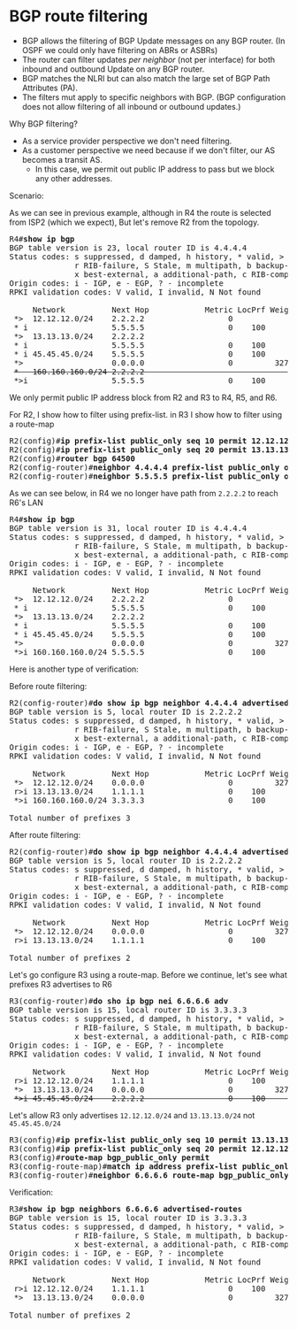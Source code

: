 # BGP route filtering
* BGP allows the filtering of BGP Update messages on any BGP router. (In OSPF we could only have filtering on ABRs or ASBRs)
* The router can filter updates *per neighbor* (not per interface) for both inbound and outbound Update on any BGP router.
* BGP matches the NLRI but can also match the large set of BGP Path Attributes (PA).
* The filters mut apply to specific neighbors with BGP. (BGP configuration does not allow filtering of all inbound or outbound updates.)

Why BGP filtering?
* As a service provider perspective we don't need filtering.
* As a customer perspective we need because if we don't filter, our AS becomes a transit AS.
  * In this case, we permit out public IP address to pass but we block any other addresses.

Scenario:

As we can see in previous example, although in R4 the route is selected from ISP2 (which we expect),
But let's remove R2 from the topology.
<pre>
R4#<b>show ip bgp</b>
BGP table version is 23, local router ID is 4.4.4.4
Status codes: s suppressed, d damped, h history, * valid, > best, i - internal, 
              r RIB-failure, S Stale, m multipath, b backup-path, f RT-Filter, 
              x best-external, a additional-path, c RIB-compressed, 
Origin codes: i - IGP, e - EGP, ? - incomplete
RPKI validation codes: V valid, I invalid, N Not found

     Network          Next Hop            Metric LocPrf Weight Path
 *>  12.12.12.0/24    2.2.2.2                  0             0 64500 i
 * i                  5.5.5.5                  0    100      0 64500 i
 *>  13.13.13.0/24    2.2.2.2                                0 64500 i
 * i                  5.5.5.5                  0    100      0 64500 i
 * i 45.45.45.0/24    5.5.5.5                  0    100      0 i
 *>                   0.0.0.0                  0         32768 i
 <s>*   160.160.160.0/24 2.2.2.2                                0 64500 64520 ?</s>
 *>i                  5.5.5.5                  0    100      0 64520 ?
</pre>
We only permit public IP address block from R2 and R3 to R4, R5, and R6.

For R2, I show how to filter using prefix-list. in R3 I show how to filter using a route-map
<pre>
R2(config)#<b>ip prefix-list public_only seq 10 permit 12.12.12.0/24</b>
R2(config)#<b>ip prefix-list public_only seq 20 permit 13.13.13.0/24</b>
R2(config)#<b>router bgp 64500</b>
R2(config-router)#<b>neighbor 4.4.4.4 prefix-list public_only out</b>
R2(config-router)#<b>neighbor 5.5.5.5 prefix-list public_only out</b>
</pre> 
As we can see below, in R4 we no longer have path from `2.2.2.2` to reach R6's LAN
<pre>
R4#<b>show ip bgp</b>
BGP table version is 31, local router ID is 4.4.4.4
Status codes: s suppressed, d damped, h history, * valid, > best, i - internal, 
              r RIB-failure, S Stale, m multipath, b backup-path, f RT-Filter, 
              x best-external, a additional-path, c RIB-compressed, 
Origin codes: i - IGP, e - EGP, ? - incomplete
RPKI validation codes: V valid, I invalid, N Not found

     Network          Next Hop            Metric LocPrf Weight Path
 *>  12.12.12.0/24    2.2.2.2                  0             0 64500 i
 * i                  5.5.5.5                  0    100      0 64500 i
 *>  13.13.13.0/24    2.2.2.2                                0 64500 i
 * i                  5.5.5.5                  0    100      0 64500 i
 * i 45.45.45.0/24    5.5.5.5                  0    100      0 i
 *>                   0.0.0.0                  0         32768 i
 *>i 160.160.160.0/24 5.5.5.5                  0    100      0 64520 ?
</pre>

Here is another type of verification:

Before route filtering:
<pre>
R2(config-router)#<b>do show ip bgp neighbor 4.4.4.4 advertised-routes</b>
BGP table version is 5, local router ID is 2.2.2.2
Status codes: s suppressed, d damped, h history, * valid, > best, i - internal, 
              r RIB-failure, S Stale, m multipath, b backup-path, f RT-Filter, 
              x best-external, a additional-path, c RIB-compressed, 
Origin codes: i - IGP, e - EGP, ? - incomplete
RPKI validation codes: V valid, I invalid, N Not found

     Network          Next Hop            Metric LocPrf Weight Path
 *>  12.12.12.0/24    0.0.0.0                  0         32768 i
 r>i 13.13.13.0/24    1.1.1.1                  0    100      0 i
 *>i 160.160.160.0/24 3.3.3.3                  0    100      0 64520 ?

Total number of prefixes 3 
</pre>
After route filtering:
<pre>
R2(config-router)#<b>do show ip bgp neighbor 4.4.4.4 advertised-routes</b>
BGP table version is 5, local router ID is 2.2.2.2
Status codes: s suppressed, d damped, h history, * valid, > best, i - internal, 
              r RIB-failure, S Stale, m multipath, b backup-path, f RT-Filter, 
              x best-external, a additional-path, c RIB-compressed, 
Origin codes: i - IGP, e - EGP, ? - incomplete
RPKI validation codes: V valid, I invalid, N Not found

     Network          Next Hop            Metric LocPrf Weight Path
 *>  12.12.12.0/24    0.0.0.0                  0         32768 i
 r>i 13.13.13.0/24    1.1.1.1                  0    100      0 i

Total number of prefixes 2 
</pre>

Let's go configure R3 using a route-map.
Before we continue, let's see what prefixes R3 advertises to R6
<pre>
R3(config-router)#<b>do sho ip bgp nei 6.6.6.6 adv</b>        
BGP table version is 15, local router ID is 3.3.3.3
Status codes: s suppressed, d damped, h history, * valid, > best, i - internal, 
              r RIB-failure, S Stale, m multipath, b backup-path, f RT-Filter, 
              x best-external, a additional-path, c RIB-compressed, 
Origin codes: i - IGP, e - EGP, ? - incomplete
RPKI validation codes: V valid, I invalid, N Not found

     Network          Next Hop            Metric LocPrf Weight Path
 r>i 12.12.12.0/24    1.1.1.1                  0    100      0 i
 *>  13.13.13.0/24    0.0.0.0                  0         32768 i
 <s>*>i 45.45.45.0/24    2.2.2.2                  0    100      0 64510 i</s>
</pre>
Let's allow R3 only advertises `12.12.12.0/24` and `13.13.13.0/24` not `45.45.45.0/24`
<pre>
R3(config)#<b>ip prefix-list public_only seq 10 permit 13.13.13.0/24</b>
R3(config)#<b>ip prefix-list public_only seq 20 permit 12.12.12.0/24</b>
R3(config)#<b>route-map bgp_public_only permit</b> 
R3(config-route-map)#<b>match ip address prefix-list public_only</b>
R3(config-router)#<b>neighbor 6.6.6.6 route-map bgp_public_only out</b>
</pre>
Verification:
<pre>
R3#<b>show ip bgp neighbors 6.6.6.6 advertised-routes</b> 
BGP table version is 15, local router ID is 3.3.3.3
Status codes: s suppressed, d damped, h history, * valid, > best, i - internal, 
              r RIB-failure, S Stale, m multipath, b backup-path, f RT-Filter, 
              x best-external, a additional-path, c RIB-compressed, 
Origin codes: i - IGP, e - EGP, ? - incomplete
RPKI validation codes: V valid, I invalid, N Not found

     Network          Next Hop            Metric LocPrf Weight Path
 r>i 12.12.12.0/24    1.1.1.1                  0    100      0 i
 *>  13.13.13.0/24    0.0.0.0                  0         32768 i

Total number of prefixes 2 
</pre>
